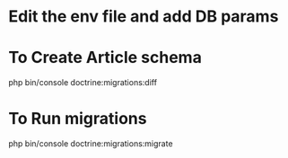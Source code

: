 

# Edit the env file and add DB params

# To Create Article schema
php bin/console doctrine:migrations:diff
# To Run migrations
php bin/console doctrine:migrations:migrate

